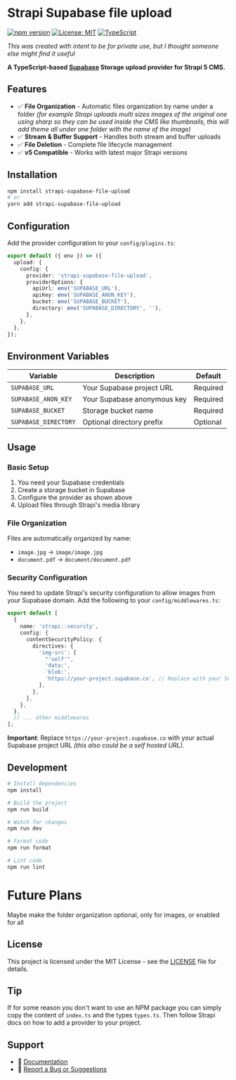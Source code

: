 # Strapi Supabase file upload

[![npm version](https://img.shields.io/npm/v/strapi-supabase-file-upload.svg)](https://www.npmjs.com/package/strapi-supabase-file-upload)
[![License: MIT](https://img.shields.io/badge/License-MIT-yellow.svg)](https://opensource.org/licenses/MIT)
[![TypeScript](https://img.shields.io/badge/TypeScript-5.0-blue.svg)](https://www.typescriptlang.org/)

_This was created with intent to be for private use, but I thought someone else might find it useful_

**A TypeScript-based [Supabase](https://supabase.com/) Storage upload provider for Strapi 5 CMS.**

## Features

- ✅ **File Organization** - Automatic files organization by name under a folder _(for example Strapi uploads multi sizes images of the original one using sharp so they can be used inside the CMS like thumbnails, this will add theme all under one folder with the name of the image)_
- ✅ **Stream & Buffer Support** - Handles both stream and buffer uploads
- ✅ **File Deletion** - Complete file lifecycle management
- ✅ **v5 Compatible** - Works with latest major Strapi versions

## Installation

```bash
npm install strapi-supabase-file-upload
# or
yarn add strapi-supabase-file-upload
```

## Configuration

Add the provider configuration to your `config/plugins.ts`:

```typescript
export default ({ env }) => ({
  upload: {
    config: {
      provider: 'strapi-supabase-file-upload',
      providerOptions: {
        apiUrl: env('SUPABASE_URL'),
        apiKey: env('SUPABASE_ANON_KEY'),
        bucket: env('SUPABASE_BUCKET'),
        directory: env('SUPABASE_DIRECTORY', ''),
      },
    },
  },
});
```

## Environment Variables

| Variable             | Description                 | Default  |
| -------------------- | --------------------------- | -------- |
| `SUPABASE_URL`       | Your Supabase project URL   | Required |
| `SUPABASE_ANON_KEY`  | Your Supabase anonymous key | Required |
| `SUPABASE_BUCKET`    | Storage bucket name         | Required |
| `SUPABASE_DIRECTORY` | Optional directory prefix   | Optional |

## Usage

### Basic Setup

1. You need your Supabase credentials
2. Create a storage bucket in Supabase
3. Configure the provider as shown above
4. Upload files through Strapi's media library

### File Organization

Files are automatically organized by name:

- `image.jpg` → `image/image.jpg`
- `document.pdf` → `document/document.pdf`

### Security Configuration

You need to update Strapi's security configuration to allow images from your Supabase domain. Add the following to your `config/middlewares.ts`:

```typescript
export default [
  {
    name: 'strapi::security',
    config: {
      contentSecurityPolicy: {
        directives: {
          'img-src': [
            "'self'",
            'data:',
            'blob:',
            'https://your-project.supabase.co', // Replace with your Supabase URL
          ],
        },
      },
    },
  },
  // ... other middlewares
];
```

**Important**: Replace `https://your-project.supabase.co` with your actual Supabase project URL _(this also could be a self hosted URL)_.

## Development

```bash
# Install dependencies
npm install

# Build the project
npm run build

# Watch for changes
npm run dev

# Format code
npm run format

# Lint code
npm run lint
```

# Future Plans

Maybe make the folder organization optional, only for images, or enabled for all

## License

This project is licensed under the MIT License - see the [LICENSE](LICENSE) file for details.

## Tip

If for some reason you don't want to use an NPM package you can simply copy the content of `index.ts` and the types `types.ts`. Then follow Strapi docs on how to add a provider to your project.

## Support

- 📖 [Documentation](https://github.com/adham-tech/strapi-supabase-file-upload#readme)
- 🐛 [Report a Bug or Suggestions ](https://github.com/adham-tech/strapi-supabase-file-upload/issues)

